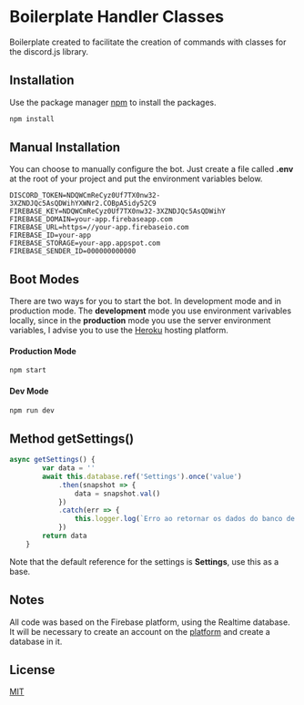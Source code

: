 # Boilerplate Handler Classes

Boilerplate created to facilitate the creation of commands with classes for the discord.js library.

## Installation

Use the package manager [npm](https://www.npmjs.com/get-npm) to install the packages.

```bash
npm install
```
## Manual Installation
You can choose to manually configure the bot. Just create a file called **.env** at the root of your project and put the environment variables below.
```env
DISCORD_TOKEN=NDQWCmReCyz0Uf7TX0nw32-3XZNDJQc5AsQDWihYXWNr2.COBpA5idy52C9
FIREBASE_KEY=NDQWCmReCyz0Uf7TX0nw32-3XZNDJQc5AsQDWihY
FIREBASE_DOMAIN=your-app.firebaseapp.com
FIREBASE_URL=https=//your-app.firebaseio.com
FIREBASE_ID=your-app
FIREBASE_STORAGE=your-app.appspot.com
FIREBASE_SENDER_ID=000000000000
```

## Boot Modes

There are two ways for you to start the bot. In development mode and in production mode. The **development** mode you use environment varivables locally, since in the **production** mode you use the server environment variables, I advise you to use the [Heroku](https://heroku.com/) hosting platform.

#### Production Mode
```bash
npm start
```
#### Dev Mode
```bash
npm run dev
```

## Method getSettings()

```js
async getSettings() {
        var data = ''
        await this.database.ref('Settings').once('value')
            .then(snapshot => {
                data = snapshot.val()
            })
            .catch(err => {
                this.logger.log(`Erro ao retornar os dados do banco de dados: ${err}`, 'error')
            })
        return data
    }
```
Note that the default reference for the settings is **Settings**, use this as a base.

## Notes
All code was based on the Firebase platform, using the Realtime database. It will be necessary to create an account on the [platform](https://firebase.google.com) and create a database in it.

## License
[MIT](https://choosealicense.com/licenses/mit/)
